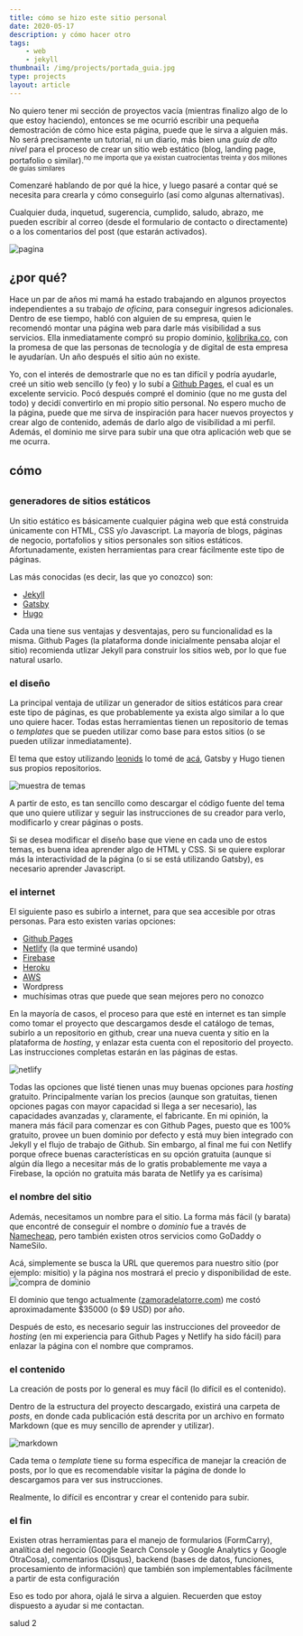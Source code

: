 ```yaml
---
title: cómo se hizo este sitio personal
date: 2020-05-17
description: y cómo hacer otro
tags: 
    - web
    - jekyll
thumbnail: /img/projects/portada_guia.jpg
type: projects
layout: article
---
```


No quiero tener mi sección de proyectos vacía (mientras finalizo algo de lo que estoy haciendo), entonces se me ocurrió escribir una pequeña demostración de cómo hice esta página, puede que le sirva a alguien más. No será precisamente un tutorial, ni un diario, más bien una *guía de alto nivel* para el proceso de crear un sitio web estático (blog, landing page, portafolio o similar).<sup>no me importa que ya existan cuatrocientas treinta y dos millones de guías similares</sup>

Comenzaré hablando de por qué la hice, y luego pasaré a contar qué se necesita para crearla y cómo conseguirlo (así como algunas alternativas).

Cualquier duda, inquetud, sugerencia, cumplido, saludo, abrazo, me pueden escribir al correo (desde el formulario de contacto o directamente) o a los comentarios del post (que estarán activados).

<img src="/img/projects/frontpage.jpg" alt="pagina">
<!-- <sup>sé que la portada es la pantalla de una pantalla de una pantalla</sup> -->

## ¿por qué?
Hace un par de años mi mamá ha estado trabajando en algunos proyectos independientes a su trabajo *de oficina*, para conseguir ingresos adicionales. Dentro de ese tiempo, habló con alguien de su empresa, quien le recomendó montar una página web para darle más visibilidad a sus servicios. Ella inmediatamente compró su propio dominio, [kolibrika.co](kolibrika.co), con la promesa de que las personas de tecnología y de digital de esta empresa le ayudarían. Un año después el sitio aún no existe. 

Yo, con el interés de demostrarle que no es tan difícil y podría ayudarle, creé un sitio web sencillo (y feo) y lo subí a [Github Pages](https://pages.github.com/), el cual es un excelente servicio. Pocó después compré el dominio (que no me gusta del todo) y decidí convertirlo en mi propio sitio personal. No espero mucho de la página, puede que me sirva de inspiración para hacer nuevos proyectos y crear algo de contenido, además de darlo algo de visibilidad a mi perfil. Además, el dominio me sirve para subir una que otra aplicación web que se me ocurra.

## cómo 

### generadores de sitios estáticos
Un sitio estático es básicamente cualquier página web que está construida únicamente con HTML, CSS y/o Javascript. La mayoría de blogs, páginas de negocio, portafolios y sitios personales son sitios estáticos. Afortunadamente, existen herramientas para crear fácilmente este tipo de páginas.

Las más conocidas (es decir, las que yo conozco) son:
- [Jekyll](https://jekyllrb.com/)
- [Gatsby](https://www.gatsbyjs.org/)
- [Hugo](https://gohugo.io/)

Cada una tiene sus ventajas y desventajas, pero su funcionalidad es la misma. Github Pages (la plataforma donde inicialmente pensaba alojar el sitio) recomienda utlizar Jekyll para construir los sitios web, por lo que fue natural usarlo.

### el diseño
La principal ventaja de utilizar un generador de sitios estáticos para crear este tipo de páginas, es que probablemente ya exista algo similar a lo que uno quiere hacer. Todas estas herramientas tienen un repositorio de temas o *templates* que se pueden utilizar como base para estos sitios (o se pueden utilizar inmediatamente).

El tema que estoy utilizando [leonids](http://github.com/renyuanz/leonids/) lo tomé de [acá](https://jekyllthemes.io/free), Gatsby y Hugo tienen sus propios repositorios.

<img src="/img/projects/temas_jekyll.jpg" alt="muestra de temas">

A partir de esto, es tan sencillo como descargar el código fuente del tema que uno quiere utilizar y seguir las instrucciones de su creador para verlo, modificarlo y crear páginas o posts.

Si se desea modificar el diseño base que viene en cada uno de estos temas, es buena idea aprender algo de HTML y CSS. Si se quiere explorar más la interactividad de la página (o si se está utilizando Gatsby), es necesario aprender Javascript.

### el internet
El siguiente paso es subirlo a internet, para que sea accesible por otras personas. Para esto existen varias opciones:
- [Github Pages](https://pages.github.com/)
- [Netlify](https://www.netlify.com/) (la que terminé usando)
- [Firebase](https://firebase.google.com/?hl=es)
- [Heroku](https://www.heroku.com/)
- [AWS](https://aws.amazon.com/)
- Wordpress
- muchísimas otras que puede que sean mejores pero no conozco

En la mayoría de casos, el proceso para que esté en internet es tan simple como tomar el proyecto que descargamos desde el catálogo de temas, subirlo a un repositorio en github, crear una nueva cuenta y sitio en la plataforma de *hosting*, y enlazar esta cuenta con el repositorio del proyecto. Las instrucciones completas estarán en las páginas de estas.

<img src="/img/projects/netlify.jpg" alt="netlify">

Todas las opciones que listé tienen unas muy buenas opciones para *hosting* gratuito. Principalmente varían los precios (aunque son gratuitas, tienen opciones pagas con mayor capacidad si llega a ser necesario), las capacidades avanzadas y, claramente, el fabricante. En mi opinión, la manera más fácil para comenzar es con Github Pages, puesto que es 100% gratuito, provee un buen dominio por defecto y está muy bien integrado con Jekyll y el flujo de trabajo de Github. Sin embargo, al final me fui con Netlify porque ofrece buenas características en su opción gratuita (aunque si algún día llego a necesitar más de lo gratis probablemente me vaya a Firebase, la opción no gratuita más barata de Netlify ya es carísima)

### el nombre del sitio
Además, necesitamos un nombre para el sitio. La forma más fácil (y barata) que encontré de conseguir el nombre o *dominio* fue a través de [Namecheap](https://www.namecheap.com/), pero también existen otros servicios como GoDaddy o NameSilo.

Acá, simplemente se busca la URL que queremos para nuestro sitio (por ejemplo: misitio) y la página nos mostrará el precio y disponibilidad de este.
<img src="/img/projects/namecheap.jpg" alt="compra de dominio">

El dominio que tengo actualmente ([zamoradelatorre.com](zamoradelatorre.com)) me costó aproximadamente $35000 (o $9 USD) por año.

Después de esto, es necesario seguir las instrucciones del proveedor de *hosting* (en mi experiencia para Github Pages y Netlify ha sido fácil) para enlazar la página con el nombre que compramos.

### el contenido
La creación de posts por lo general es muy fácil (lo difícil es el contenido). 

Dentro de la estructura del proyecto descargado, existirá una carpeta de *posts*, en donde cada publicación está descrita por un archivo en formato Markdown (que es muy sencillo de aprender y utilizar).

<img src="/img/projects/markdown.jpg" alt="markdown">

Cada tema o *template* tiene su forma específica de manejar la creación de posts, por lo que es recomendable visitar la página de donde lo descargamos para ver sus instrucciones.

Realmente, lo difícil es encontrar y crear el contenido para subir.

### el fin
Existen otras herramientas para el manejo de formularios (FormCarry), analítica del negocio (Google Search Console y Google Analytics y Google OtraCosa), comentarios (Disqus), backend (bases de datos, funciones, procesamiento de información) que también son implementables fácilmente a partir de esta configuración

Eso es todo por ahora, ojalá le sirva a alguien. Recuerden que estoy dispuesto a ayudar si me contactan.

salud 2
